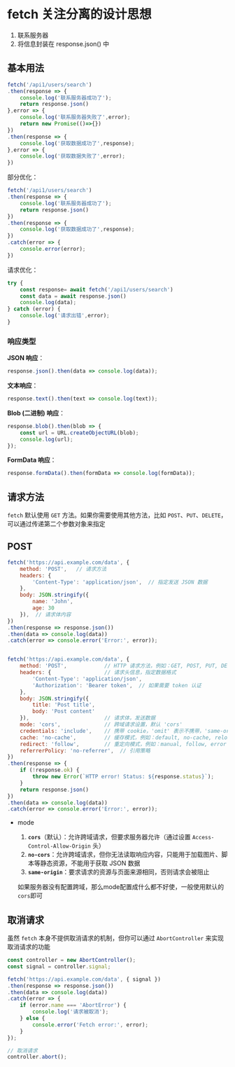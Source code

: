 # fetch 关注分离的设计思想

1. 联系服务器
2. 将信息封装在 response.json() 中



## 基本用法

```javascript
fetch('/api1/users/search')
.then(response => {
    console.log('联系服务器成功了');
    return response.json()
},error => {
    console.log('联系服务器失败了',error);
    return new Promise(()=>{})
})
.then(response => {
    console.log('获取数据成功了',response);
},error => {
    console.log('获取数据失败了',error);
})
```

部分优化：

```javascript
fetch('/api1/users/search')
.then(response => {
    console.log('联系服务器成功了');
    return response.json()
})
.then(response => {
    console.log('获取数据成功了',response);
})
.catch(error => {
    console.error(error);
})
```

请求优化：

```javascript
try {
    const response= await fetch('/api1/users/search')
    const data = await response.json()
    console.log(data);
} catch (error) {
    console.log('请求出错',error);
}
```



### 响应类型

**JSON 响应**：

```javascript
response.json().then(data => console.log(data));
```

**文本响应**：

```javascript
response.text().then(text => console.log(text));
```

**Blob (二进制) 响应**：

```javascript
response.blob().then(blob => {
    const url = URL.createObjectURL(blob);
    console.log(url);
});
```

**FormData 响应**：

```javascript
response.formData().then(formData => console.log(formData));
```



## 请求方法

`fetch` 默认使用 `GET` 方法。如果你需要使用其他方法，比如 `POST`、`PUT`、`DELETE`，可以通过传递第二个参数对象来指定



## POST

```javascript
fetch('https://api.example.com/data', {
    method: 'POST',   // 请求方法
    headers: {
    	'Content-Type': 'application/json',  // 指定发送 JSON 数据
    },
    body: JSON.stringify({
        name: 'John',
        age: 30
    }),  // 请求体内容
})
.then(response => response.json())
.then(data => console.log(data))
.catch(error => console.error('Error:', error));


fetch('https://api.example.com/data', {
    method: 'POST',            // HTTP 请求方法，例如：GET, POST, PUT, DELETE
    headers: {                 // 请求头信息，指定数据格式
        'Content-Type': 'application/json', 
        'Authorization': 'Bearer token',  // 如果需要 token 认证
    },
    body: JSON.stringify({
        title: 'Post title',
        body: 'Post content'
    }),                        // 请求体，发送数据
    mode: 'cors',              // 跨域请求设置，默认 'cors'
    credentials: 'include',    // 携带 cookie，'omit' 表示不携带，'same-origin' 表示同源携带
    cache: 'no-cache',         // 缓存模式，例如：default, no-cache, reload, force-cache
    redirect: 'follow',        // 重定向模式，例如：manual, follow, error
    referrerPolicy: 'no-referrer',  // 引用策略
})
.then(response => {
	if (!response.ok) {
		throw new Error(`HTTP error! Status: ${response.status}`);
    }
	return response.json()
})
.then(data => console.log(data))
.catch(error => console.error('Error:', error));
```

- mode

  1. **`cors`**（默认）：允许跨域请求，但要求服务器允许（通过设置 `Access-Control-Allow-Origin` 头）
  2. **`no-cors`**：允许跨域请求，但你无法读取响应内容，只能用于加载图片、脚本等静态资源，不能用于获取 JSON 数据
  3. **`same-origin`**：要求请求的资源与页面来源相同，否则请求会被阻止

  如果服务器没有配置跨域，那么mode配置成什么都不好使，一般使用默认的`cors`即可



## 取消请求

虽然 `fetch` 本身不提供取消请求的机制，但你可以通过 `AbortController` 来实现取消请求的功能

```javascript
const controller = new AbortController();
const signal = controller.signal;

fetch('https://api.example.com/data', { signal })
.then(response => response.json())
.then(data => console.log(data))
.catch(error => {
    if (error.name === 'AbortError') {
    	console.log('请求被取消');
    } else {
    	console.error('Fetch error:', error);
    }
});

// 取消请求
controller.abort();
```

